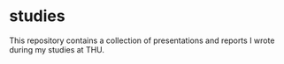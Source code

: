 # studies
This repository contains a collection of presentations and reports I wrote during my studies at THU.

